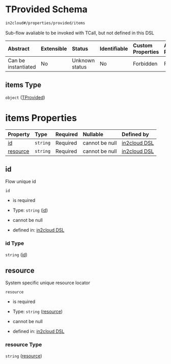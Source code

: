 # TProvided Schema

```txt
in2cloud#/properties/provided/items
```

Sub-flow avaliable to be invoked with TCall, but not defined in this DSL

| Abstract            | Extensible | Status         | Identifiable | Custom Properties | Additional Properties | Access Restrictions | Defined In                                                                     |
| :------------------ | :--------- | :------------- | :----------- | :---------------- | :-------------------- | :------------------ | :----------------------------------------------------------------------------- |
| Can be instantiated | No         | Unknown status | No           | Forbidden         | Forbidden             | none                | [TDSLRoot.schema.json*](../schema/TDSLRoot.schema.json "open original schema") |

## items Type

`object` ([TProvided](tdslroot-definitions-tprovided.md))

# items Properties

| Property              | Type     | Required | Nullable       | Defined by                                                                                                                  |
| :-------------------- | :------- | :------- | :------------- | :-------------------------------------------------------------------------------------------------------------------------- |
| [id](#id)             | `string` | Required | cannot be null | [in2cloud DSL](tdslroot-definitions-tprovided-properties-id.md "in2cloud#/definitions/TProvided/properties/id")             |
| [resource](#resource) | `string` | Required | cannot be null | [in2cloud DSL](tdslroot-definitions-tprovided-properties-resource.md "in2cloud#/definitions/TProvided/properties/resource") |

## id

Flow unique id

`id`

*   is required

*   Type: `string` ([id](tdslroot-definitions-tprovided-properties-id.md))

*   cannot be null

*   defined in: [in2cloud DSL](tdslroot-definitions-tprovided-properties-id.md "in2cloud#/definitions/TProvided/properties/id")

### id Type

`string` ([id](tdslroot-definitions-tprovided-properties-id.md))

## resource

System specific unique resource locator

`resource`

*   is required

*   Type: `string` ([resource](tdslroot-definitions-tprovided-properties-resource.md))

*   cannot be null

*   defined in: [in2cloud DSL](tdslroot-definitions-tprovided-properties-resource.md "in2cloud#/definitions/TProvided/properties/resource")

### resource Type

`string` ([resource](tdslroot-definitions-tprovided-properties-resource.md))

